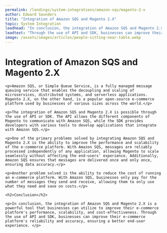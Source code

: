 ```yaml
---
permalink: /landings/system-integrations/amazon-sqs/magento-2-x
author: Edward Saunders
title: "Integration of Amazon SQS and Magento 2.X"
topic: System Integration
leadhead: "In conclusion, the integration of Amazon SQS and Magento 2.X is a powerful tool that businesses can utilize to improve their e-commerce platform's performance, scalability, and cost-effectiveness"
leadtext: "Through the use of API and SDK, businesses can improve their e-commerce platform's reliability and accuracy, ensuring a better end-user experience."
image: /assets/images/articles/people-sitting-near-table.webp
---
```

<div class="arttext">	<h1>Integration of Amazon SQS and Magento 2.X</h1>

	<p>Amazon SQS, or Simple Queue Service, is a fully managed message queuing service that enables the decoupling and scaling of microservices, distributed systems, and serverless applications. Magento 2.X, on the other hand, is a popular open-source e-commerce platform used by businesses of various sizes across the world.</p>

	<p>The integration of Amazon SQS and Magento 2.X is possible through the use of API or SDK. The API allows the different components of Magento to communicate with Amazon SQS, while the SDK provides developers with various tools to develop applications that integrate with Amazon SQS.</p>

	<p>One of the primary problems solved by integrating Amazon SQS and Magento 2.X is the ability to improve the performance and scalability of the e-commerce platform. With Amazon SQS, messages are reliably processed independently of any application, allowing Magento to scale seamlessly without affecting the end-users' experience. Additionally, Amazon SQS ensures that messages are delivered once and only once, ensuring data accuracy.</p>

	<p>Another problem solved is the ability to reduce the cost of running an e-commerce platform. With Amazon SQS, businesses only pay for the number of messages they send and receive, allowing them to only use what they need and save on costs.</p>

	<h2>Conclusion</h2>
	
	<p>In conclusion, the integration of Amazon SQS and Magento 2.X is a powerful tool that businesses can utilize to improve their e-commerce platform's performance, scalability, and cost-effectiveness. Through the use of API and SDK, businesses can improve their e-commerce platform's reliability and accuracy, ensuring a better end-user experience. </p>
</div>